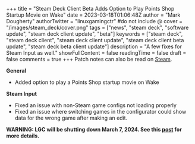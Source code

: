 +++
title = "Steam Deck Client Beta Adds Option to Play Points Shop Startup Movie on Wake"
date = 2023-03-18T01:06:48Z
author = "Mark Dougherty"
authorTwitter = "linuxgamingctr" #do not include @
cover = "/images/steam_deck/cover.png"
tags = ["news", "steam deck", "software update", "steam deck client update", "beta"]
keywords = ["steam deck", "steam deck client", "steam deck client update", "steam deck client beta update", "steam deck beta client update"]
description = "A few fixes for Steam Input as well."
showFullContent = false
readingTime = false
draft = false
comments = true
+++
Patch notes can also be read on [Steam](https://store.steampowered.com/news/app/1675200/view/3716071937622149788).

**General**
- Added option to play a Points Shop startup movie on Wake

**Steam Input**
- Fixed an issue with non-Steam game configs not loading properly
- Fixed an issue where switching games in the configurator could show data for the wrong game after making an edit.

**WARNING: LGC will be shutting down March 7, 2024. See this [post](https://linuxgamingcentral.com/posts/the-end-of-lgc/) for more details.**

